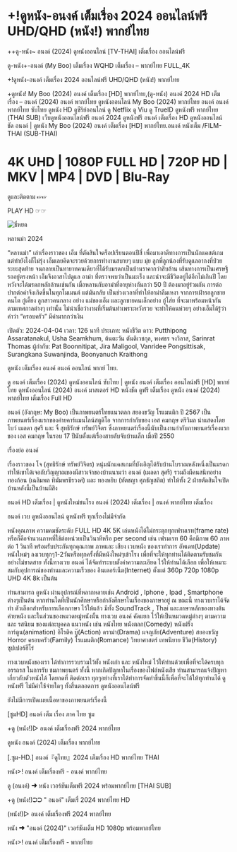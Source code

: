 <h1 class="heading-element" dir="auto">+!ดูหนัง-อนงค์ เต็มเรื่อง 2024 ออนไลน์ฟรี UHD/QHD (หนัง!) พากย์ไทย</h1>

++ดู-หนัง~ อนงค์ (2024) ดูหนังออนไลน์ [TV-THAI] เต็มเรื่อง ออนไลน์ฟรี

ดู-หนัง+-อนงค์ (My Boo) เต็มเรื่อง WQHD เต็มเรื่อง – พากย์ไทย FULL_4K

+!ดูหนัง-อนงค์ เต็มเรื่อง 2024 ออนไลน์ฟรี UHD/QHD (หนัง!) พากย์ไทย

+ดูหนัง! My Boo (2024) อนงค์ เต็มเรื่อง [HD] พากย์ไทย,(ดู-หนัง) อนงค์ 2024 HD เต็มเรื่อง – อนงค์ (2024) อนงค์ พากย์ไทย ดูหนังออนไลน์ My Boo (2024) พากย์ไทย อนงค์ อนงค์ พากย์ไทย ซับไทย ดูหนัง HD ดูซีรีย์ออนไลน์ ดู Netflix ดู Viu ดู TrueID ดูหนังฟรี พากย์ไทย (THAI SUB) เว็บดูหนังออนไลน์ฟรี อนงค์ 2024 ดูหนังฟรี อนงค์ เต็มเรื่อง HD ดูหนังออนไลน์ ชัด อนงค์ | ดูหนัง My Boo (2024) อนงค์ เต็มเรื่อง [HD] พากย์ไทย.อนงค์ หนังเต็ม /FILM-THAI (SUB-THAI)

<h1 class="heading-element" dir="auto">4K UHD | 1080P FULL HD | 720P HD | MKV | MP4 | DVD | Blu-Ray</h1>

ดูและติดตาม  ☞☞ <a href='https://t.co/FQzQphCDEP' style='display:none;'>~ My Boo (อนงค์-2024) เต็มเรื่อง HD/พากย์ไทย ~</a>

PLAY HD ☞☞ <a href='https://t.co/FQzQphCDEP' style='display:none;'>~ อนงค์ 2024 เต็มเรื่อง QHD พากย์ไทย – ซับไทย/THAI SUB ~</a>

<img src="https://s.isanook.com/mv/0/ud/33/167271/839602.jpg?ip/resize/w728/q80/jpg" alt="ธี่หยด" style="max-width: 100%;">

หลานม่า 2024

“หลานม่า” เล่าเรื่องราวของ เอ็ม ที่ตัดสินใจดร็อปเรียนตอนปีสี่ เพื่อมาเอาดีทางการเป็นนักแคสต์เกม แต่ทำยังไงก็ไม่รุ่ง เอ็มเลยคิดจะรวยด้วยการทำงานสบายๆ แบบ มุ่ย ลูกพี่ลูกน้องที่รับดูแลอากงที่ป่วยระยะสุดท้าย จนกลายเป็นทายาทคนเดียวที่ได้รับมรดกเป็นบ้านราคากว่าสิบล้าน เส้นทางการเป็นเศรษฐีรออยู่ตรงหน้า เอ็มจึงอาสาไปดูแล อาม่า ที่ตรวจพบว่าเป็นมะเร็ง และน่าจะมีชีวิตอยู่ได้อีกไม่เกินปี โดยหวังจะได้มรดกหลักล้านเช่นกัน เมื่อหลานกับอาม่าที่อายุห่างกันกว่า 50 ปี ต้องมาอยู่ร่วมกัน การต่อปากต่อคำจึงเกิดขึ้นในทุกโมเมนต์ แต่มันกลับ เป็นช่วงเวลาที่ทำให้อาม่าลืมเหงา จากการเฝ้ารอลูกชายคนโต กู๋เคี้ยง ลูกสาวคนกลาง อย่าง แม่ของเอ็ม และลูกชายคนเล็กอย่าง กู๋โส่ย ที่จะมาพร้อมหน้ากันตามเทศกาลต่างๆ เท่านั้น ไม่น่าเชื่อว่างานที่เริ่มต้นทำเพราะหวังรวย จะทำให้คนห่วยๆ อย่างเอ็มได้รู้ว่าคำว่า “ครอบครัว” มีค่ามากกว่าเงิน

เปิดตัว: 2024-04-04
เวลา: 126 นาที
ประเภท: หนังชีวิต
ดาว: Putthipong Assaratanakul, Usha Seamkhum, ต้นตะวัน ตันติเวชกุล, พงศธร จงวิลาส, Sarinrat Thomas
ผู้กำกับ: Pat Boonnitipat, Jira Maligool, Vanridee Pongsittisak, Surangkana Suwanjinda, Boonyanuch Kraithong

ดูหนัง เต็มเรื่อง อนงค์ อนงค์ ออนไลน์ พากย์ ไทย.

ดู อนงค์ เต็มเรื่อง (2024) ดูหนังออนไลน์ ซับไทย | ดูหนัง อนงค์ เต็มเรื่อง ออนไลน์ฟรี [HD] พากย์ไทย ดูหนังออนไลน์ (2024) อนงค์ มาสเตอร์ HD หนังชัด ดูฟรี เต็มเรื่อง ดูหนัง อนงค์ (2024) พากย์ไทย เต็มเรื่อง Full HD

อนงค์ (อังกฤษ: My Boo) เป็นภาพยนตร์ไทยแนวตลก สยองขวัญ โรแมนติก ปี 2567 เป็นภาพยนตร์เรื่องแรกของค่ายคาร์แมนไลน์สตูดิโอ จากการกำกับของ เอส คมกฤษ ตรีวิมล นำแสดงโดย โบว์ เมลดา สุศรี และ จี๋ สุทธิรักษ์ ทรัพย์วิจิตร ซึ่งภาพยนตร์เรื่องนี้นับเป็นงานกำกับภาพยนตร์เรื่องแรกของ เอส คมกฤษ ในรอบ 17 ปีนับตั้งแต่เรื่องสายลับจับบ้านเล็ก เมื่อปี 2550

เรื่องย่อ อนงค์

เรื่องราวของ โจ (สุทธิรักษ์ ทรัพย์วิจิตร) หนุ่มนักแคสเกมที่บังเอิญได้รับบ้านโบราณหลังหนึ่งเป็นมรดก ทำให้เขาได้เจอกับวิญญาณของผีสาวเจ้าของบ้านนามว่า อนงค์ (เมลดา สุศรี) รวมถึงผีคนสนิทอย่าง ทองก้อน (เฉลิมพล ทิฆัมพรธีรวงศ์) และ ทองหยิบ (ทัตชญา ศุภธัญสถิต) ทำให้ทั้ง 2 ฝ่ายตัดสินใจเปิดบ้านหลังนี้เป็นบ้านผีสิง

อนงค์ HD เต็มเรื่อง | ดูหนังใหม่ชนโรง อนงค์ (2024) เต็มเรื่อง | อนงค์ พากย์ไทย เต็มเรื่อง

อนงค์ เวบ ดูหนังออนไลน์ ดูหนังฟรี ทุกเรื่องไม่มีจำกัด

หนังคุณภาพ ความคมชัดระดับ FULL HD 4K 5K เล่นหนังได้ไม่กระตุกทุกเฟรมเรท(frame rate) หรือก็คือจำนวนภาพที่ใช้ต่อหน่วยเป็นวินาทีหรือ per second เช่น เฟรมเรท 60 คือมีภาพ 60 ภาพต่อ 1 วินาที พร้อมรับประกันทุกคุณภาพ ภาพและ เสียง เวบหนัง ของเราทำการ อัพเดท(Update) หนังใหม่ๆ ลงเวบทุกๆ1-2วันหรือทุกครั้งที่มีหนังใหม่ๆเข้าโรง เพื่อที่จะให้ทุกท่านได้ติดตามรับชมกันอย่างไม่ขาดสาย ทั้งนี้ทางเวบ อนงค์ ได้จัดทำระบบตั้งค่าความละเอียด ไว้ให้ท่านได้เลือก เพื่อให้เหมาะสมกับอุปการณ์ของท่านและความเร็วของ อินเตอร์เน็ต(Internet) ตั้งแต่ 360p 720p 1080p UHD 4K 8k เป็นต้น

ท่านสามารถ ดูหนัง ผ่านอุปกรณ์ที่หลากหลายเช่น Android , Iphone , Ipad , Smartphone ต่างๆเป็นต้น หากท่านใดที่เป็นนักศึกษาหรือกำลังศึกษาในเรื่องของภาษาอยู่ ณ ขณะนี้ ทางเวบเราได้จัดทำ ตัวเลือกสำหรับการเลือกภาษา ไว้ให้แล้ว มีทั้ง SoundTrack , Thai และภาษาหลักของทางต้นค่ายหนัง และในส่วนของหมวดหมู่หนังนั้น ทางเวบ อนงค์ คัดแยก ไว้ให้เป็นหมวดหมู่ต่างๆ ตามความ และ รสนิยม ของแต่ละบุคคล แนวหนัง เช่น หนังไทย หนังตลก(Comedy) หนังฝรั่ง การ์ตูน(animation) อิโรติค บู๊(Action) ดราม่า(Drama) ผจญภัย(Adventure) สยองขวัญ Horror ครอบครัว(Family) โรแมนติก(Romance) วิทยาศาสตร์ เทพนิยาย ชีวิต(History) ซุปเปอร์ฮีโร่

ทางเวบหนังของเรา ได้ทำการรวบรวมไว้ทั้ง หนังเก่า และ หนังใหม่ ไว้ให้ท่านด้วยเพื่อที่จะได้ครบทุกอรรถรส ในการรับ ชมภาพยนตร์ ทั้งนี้ หากเกิดปัญหาในเรื่องของไฟล์หนังเสีย ท่านสามารถแจ้งปัญหา เกี่ยวกับตัวหนังได้ โดยกดที่ ติดต่อเรา ทุกๆอย่างที่เราได้ทำการจัดทำขึ้นนี้ก็เพื่อที่จะได้ให้ทุกท่านได้ ดูหนังฟรี ไม่มีค่าใช้จ่ายใดๆ ทั้งสิ้นตลอดการ ดูหนังออนไลน์ฟรี

ยังไม่มีการเปิดเผยเนื้อหาของภาพยนตร์เรื่องนี้

[ซูมHD] อนงค์ เต็ม เรื่อง ภาค ไทย ซูม

+ดู (หนัง!)▷ อนงค์ เต็มเรื่องฟรี 2024 พากย์ไทย

ดูหนัง อนงค์ (2024) เต็มเรื่อง พากย์ไทย

[.ซูม-HD.] อนงค์『ดูไทย』2024 เต็มเรื่อง HD พากย์ไทย THAI

หนัง>! อนงค์ เต็มเรื่องฟรี - อนงค์ พากย์ไทย

ดู (อนงค์) ➜ หนัง เวอร์ชันเต็มฟรี 2024 พร้อมพากย์ไทย [THAI SUB]

+ดู (หนัง!)➲➲ " อนงค์" เต็มเรื่ 2024 พากย์ไทย HD

(หนัง!)▷ อนงค์ เต็มเรื่องฟรี 2024 พากย์ไทย

หนัง ➜ "อนงค์ (2024)" เวอร์ชันเต็ม HD 1080p พร้อมพากย์ไทย

หนัง>! อนงค์ เต็มเรื่องฟรี - พากย์ไทย
